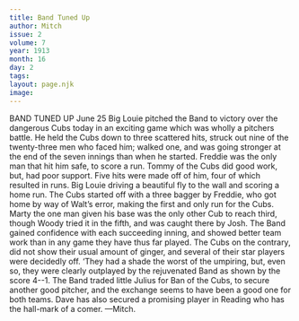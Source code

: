 ```yaml
---
title: Band Tuned Up
author: Mitch
issue: 2
volume: 7
year: 1913
month: 16
day: 2
tags:
layout: page.njk
image:
---
```

BAND TUNED UP    June 25   Big Louie pitched the Band to victory over the dangerous Cubs today in an exciting game which was wholly a pitchers battle. He held the Cubs down to three scattered hits, struck out nine of the twenty-three men who faced him; walked one, and was going stronger at the end of the seven innings than when he started. Freddie was the only man that hit him safe, to score a run. Tommy of the Cubs did good work, but, had poor support. Five hits were made off of him, four of which resulted in runs. Big Louie driving a beautiful fly to the wall and scoring a home run. The Cubs started off with a three bagger by Freddie, who got home by way of Walt’s error, making the first and only run for the Cubs. Marty the one man given his base was the only other Cub to reach third, though Woody tried it in the fifth, and was caught there by Josh. The Band gained confidence with each succeeding inning, and showed better team work than in any game they have thus far played. The Cubs on the contrary, did not show their usual amount of ginger, and several of their star players were decidedly off. ‘They had a shade the worst of the umpiring, but, even so, they were clearly outplayed by the rejuvenated Band as shown by the score 4--1. The Band traded little Julius for Ban of the Cubs, to secure another good pitcher, and the exchange seems to have been a good one for both teams. Dave has also secured a promising player in Reading who has the hall-mark of a comer. —Mitch.       

